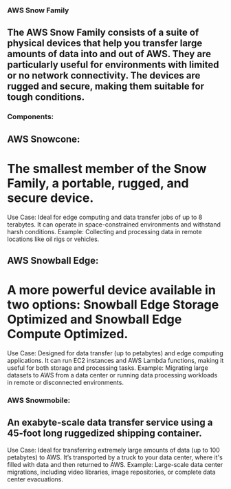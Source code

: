 ### AWS Snow Family
## The AWS Snow Family consists of a suite of physical devices that help you transfer large amounts of data into and out of AWS. They are particularly useful for environments with limited or no network connectivity. The devices are rugged and secure, making them suitable for tough conditions.

### Components:

## AWS Snowcone:
# The smallest member of the Snow Family, a portable, rugged, and secure device.
Use Case: Ideal for edge computing and data transfer jobs of up to 8 terabytes. It can operate in space-constrained environments and withstand harsh conditions.
Example: Collecting and processing data in remote locations like oil rigs or vehicles.

## AWS Snowball Edge:
# A more powerful device available in two options: Snowball Edge Storage Optimized and Snowball Edge Compute Optimized.
Use Case: Designed for data transfer (up to petabytes) and edge computing applications. It can run EC2 instances and AWS Lambda functions, making it useful for both storage and processing tasks.
Example: Migrating large datasets to AWS from a data center or running data processing workloads in remote or disconnected environments.

### AWS Snowmobile:
## An exabyte-scale data transfer service using a 45-foot long ruggedized shipping container.
Use Case: Ideal for transferring extremely large amounts of data (up to 100 petabytes) to AWS. It’s transported by a truck to your data center, where it's filled with data and then returned to AWS.
Example: Large-scale data center migrations, including video libraries, image repositories, or complete data center evacuations.
